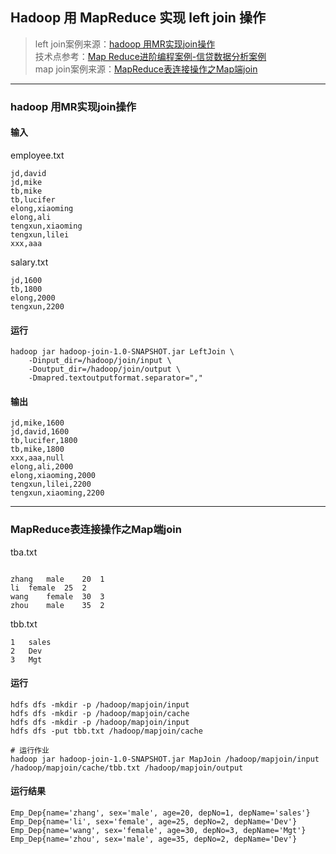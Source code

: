## Hadoop 用 MapReduce 实现 left join 操作

> left join案例来源：[hadoop 用MR实现join操作](https://blog.csdn.net/bitcarmanlee/article/details/51863358)    
> 技术点参考：[Map Reduce进阶编程案例-信贷数据分析案例](https://zhuanlan.zhihu.com/p/50826582)   
> map join案例来源：[MapReduce表连接操作之Map端join](https://blog.csdn.net/lzm1340458776/article/details/42971075) 

------

### hadoop 用MR实现join操作
#### 输入

employee.txt
```$xslt
jd,david
jd,mike
tb,mike
tb,lucifer
elong,xiaoming
elong,ali
tengxun,xiaoming
tengxun,lilei
xxx,aaa
```

salary.txt
```$xslt
jd,1600
tb,1800
elong,2000
tengxun,2200
```

#### 运行

```$xslt
hadoop jar hadoop-join-1.0-SNAPSHOT.jar LeftJoin \
    -Dinput_dir=/hadoop/join/input \
    -Doutput_dir=/hadoop/join/output \
    -Dmapred.textoutputformat.separator=","
```

#### 输出

```$xslt
jd,mike,1600
jd,david,1600
tb,lucifer,1800
tb,mike,1800
xxx,aaa,null
elong,ali,2000
elong,xiaoming,2000
tengxun,lilei,2200
tengxun,xiaoming,2200
```

-----

### MapReduce表连接操作之Map端join

tba.txt

```$xslt

zhang	male	20	1
li	female	25	2
wang	female	30	3
zhou	male	35	2
```

tbb.txt

```$xslt
1	sales
2	Dev
3	Mgt
```

#### 运行

```
hdfs dfs -mkdir -p /hadoop/mapjoin/input
hdfs dfs -mkdir -p /hadoop/mapjoin/cache
hdfs dfs -mkdir -p /hadoop/mapjoin/input
hdfs dfs -put tbb.txt /hadoop/mapjoin/cache

# 运行作业
hadoop jar hadoop-join-1.0-SNAPSHOT.jar MapJoin /hadoop/mapjoin/input /hadoop/mapjoin/cache/tbb.txt /hadoop/mapjoin/output
```

#### 运行结果

```$xslt
Emp_Dep{name='zhang', sex='male', age=20, depNo=1, depName='sales'}
Emp_Dep{name='li', sex='female', age=25, depNo=2, depName='Dev'}
Emp_Dep{name='wang', sex='female', age=30, depNo=3, depName='Mgt'}
Emp_Dep{name='zhou', sex='male', age=35, depNo=2, depName='Dev'}
```
